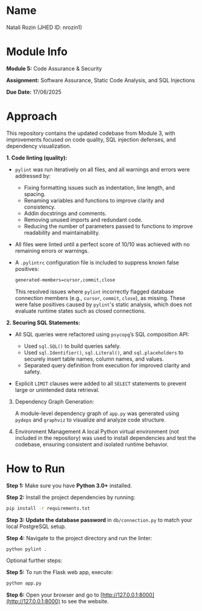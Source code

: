 # Name
Natali Rozin (JHED ID: nrozin1)

# Module Info
**Module 5:** Code Assurance & Security

**Assignment:** Software Assurance, Static Code Analysis, and SQL Injections

**Due Date:** 17/06/2025

# Approach
This repository contains the updated codebase from Module 3, with improvements focused on code quality, SQL injection defenses, and dependency visualization.

**1. Code linting (quality):**

   - `pylint` was run iteratively on all files, and all warnings and errors were addressed by:

      - Fixing formatting issues such as indentation, line length, and spacing.
      - Renaming variables and functions to improve clarity and consistency.
      - Addin docstrings and comments.
      - Removing unused imports and redundant code.
      - Reducing the number of parameters passed to functions to improve readability and maintainability.

   - All files were linted until a perfect score of 10/10 was achieved with no remaining errors or warnings.

   - A `.pylintrc` configuration file is included to suppress known false positives:
      ```bash
      generated-members=cursor,commit,close
      ```
      This resolved issues where `pylint` incorrectly flagged database connection members (e.g., `cursor`, `commit`, `close`), as missing. These were false positives caused by `pylint`'s static analysis, which does not evaluate runtime states such as closed connections.

**2. Securing SQL Statements:**
   - All SQL queries were refactored using `psycopg`’s SQL composition API:

      - Used `sql.SQL()` to build queries safely.
      - Used `sql.Identifier()`, `sql.Literal()`, and `sql.placeholders` to securely insert table names, column names, and values.
      - Separated query definition from execution for improved clarity and safety.
   
   - Explicit `LIMIT` clauses were added to all `SELECT` statements to prevent large or unintended data retrieval.

3. Dependency Graph Generation:

   A module-level dependency graph of `app.py` was generated using `pydeps` and `graphviz` to visualize and analyze code structure.

4. Environment Management
A local Python virtual environment (not included in the repository) was used to install dependencies and test the codebase, ensuring consistent and isolated runtime behavior.

# How to Run
**Step 1:** Make sure you have **Python 3.0+** installed.

**Step 2:** Install the project dependencies by running:
```bash
pip install -r requirements.txt
```

**Step 3: Update the database password** in `db/connection.py` to match your local PostgreSQL setup.

**Step 4:** Navigate to the project directory and run the linter:
```bash
python pylint .
```


Optional further steps:

**Step 5:** To run the Flask web app, execute:
```bash
python app.py
```

**Step 6:** Open your browser and go to [http://127.0.0.1:8000](http://127.0.0.1:8000) to see the website.
